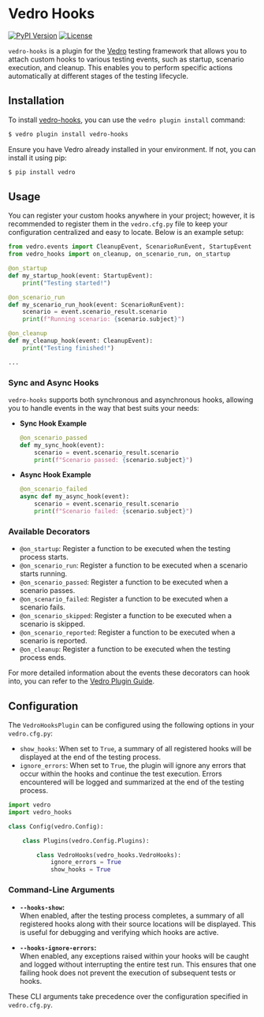 # Vedro Hooks

[![PyPI Version](https://img.shields.io/pypi/v/vedro-hooks)](https://pypi.org/project/vedro-hooks/)
[![License](https://img.shields.io/github/license/mickeystreicher/vedro-hooks)](https://github.com/mickeystreicher/vedro-hooks/blob/main/LICENSE)

`vedro-hooks` is a plugin for the [Vedro](https://vedro.io) testing framework that allows you to attach custom hooks to various testing events, such as startup, scenario execution, and cleanup. This enables you to perform specific actions automatically at different stages of the testing lifecycle.

## Installation

To install [vedro-hooks](https://pypi.org/project/vedro-hooks/), you can use the `vedro plugin install` command:

```sh
$ vedro plugin install vedro-hooks
```

Ensure you have Vedro already installed in your environment. If not, you can install it using pip:

```sh
$ pip install vedro
```

## Usage

You can register your custom hooks anywhere in your project; however, it is recommended to register them in the `vedro.cfg.py` file to keep your configuration centralized and easy to locate. Below is an example setup:

```python
from vedro.events import CleanupEvent, ScenarioRunEvent, StartupEvent
from vedro_hooks import on_cleanup, on_scenario_run, on_startup

@on_startup
def my_startup_hook(event: StartupEvent):
    print("Testing started!")

@on_scenario_run
def my_scenario_run_hook(event: ScenarioRunEvent):
    scenario = event.scenario_result.scenario
    print(f"Running scenario: {scenario.subject}")

@on_cleanup
def my_cleanup_hook(event: CleanupEvent):
    print("Testing finished!")

...
```

### Sync and Async Hooks

`vedro-hooks` supports both synchronous and asynchronous hooks, allowing you to handle events in the way that best suits your needs:
- **Sync Hook Example**
    ```python
    @on_scenario_passed
    def my_sync_hook(event):
        scenario = event.scenario_result.scenario
        print(f"Scenario passed: {scenario.subject}")
    ```
- **Async Hook Example**
    ```python
    @on_scenario_failed
    async def my_async_hook(event):
        scenario = event.scenario_result.scenario
        print(f"Scenario failed: {scenario.subject}")
    ```

### Available Decorators

- `@on_startup`: Register a function to be executed when the testing process starts.
- `@on_scenario_run`: Register a function to be executed when a scenario starts running.
- `@on_scenario_passed`: Register a function to be executed when a scenario passes.
- `@on_scenario_failed`: Register a function to be executed when a scenario fails.
- `@on_scenario_skipped`: Register a function to be executed when a scenario is skipped.
- `@on_scenario_reported`: Register a function to be executed when a scenario is reported.
- `@on_cleanup`: Register a function to be executed when the testing process ends.

For more detailed information about the events these decorators can hook into, you can refer to the [Vedro Plugin Guide](https://vedro.io/docs/guides/writing-plugins).

## Configuration

The `VedroHooksPlugin` can be configured using the following options in your `vedro.cfg.py`:

- `show_hooks`: When set to `True`, a summary of all registered hooks will be displayed at the end of the testing process.
- `ignore_errors`: When set to `True`, the plugin will ignore any errors that occur within the hooks and continue the test execution. Errors encountered will be logged and summarized at the end of the testing process.

```python
import vedro
import vedro_hooks

class Config(vedro.Config):

    class Plugins(vedro.Config.Plugins):

        class VedroHooks(vedro_hooks.VedroHooks):
            ignore_errors = True
            show_hooks = True
```

### Command-Line Arguments

- **`--hooks-show`:**  
  When enabled, after the testing process completes, a summary of all registered hooks along with their source locations will be displayed. This is useful for debugging and verifying which hooks are active.

- **`--hooks-ignore-errors`:**  
  When enabled, any exceptions raised within your hooks will be caught and logged without interrupting the entire test run. This ensures that one failing hook does not prevent the execution of subsequent tests or hooks.

These CLI arguments take precedence over the configuration specified in `vedro.cfg.py`.
